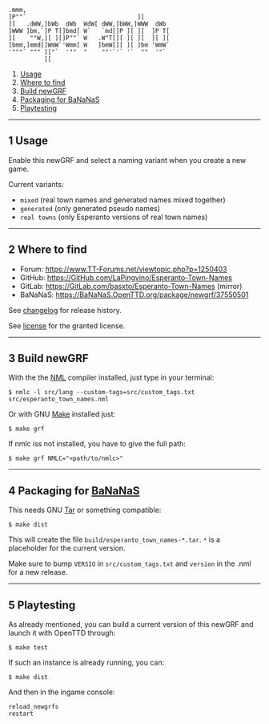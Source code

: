     .mmm,
    ]P""`                               ][
    ][   .dWW,]bWb  dWb  WdW[ dWW,]bWW,]WWW  dWb
    ]WWW ]bm,`]P T[]bmd[ W`   `md[]P ][ ][  ]P T[
    ][    ""W,][ ][]P""` W   .W"T[][ ][ ][  ][ ][
    ]bmm,]mmd[]WmW`'Wmm[ W   ]bmW[][ ][ ]bm 'WmW`
    '"""` """ ]["`  '""  "    ""'`'` '`  ""  '"`
              ][

1. [Usage][]
2. [Where to find][]
3. [Build newGRF][]
4. [Packaging for BaNaNaS][]
5. [Playtesting][]


-------
1 Usage
-------

Enable this newGRF and select a naming variant when you create a new game.

Current variants:
- `mixed` (real town names and generated names mixed together)
- `generated` (only generated pseudo names)
- `real towns` (only Esperanto versions of real town names)


---------------
2 Where to find
---------------

- Forum:   https://www.TT-Forums.net/viewtopic.php?p=1250403
- GitHub:  https://GitHub.com/LaPingvino/Esperanto-Town-Names
- GitLab:  https://GitLab.com/basxto/Esperanto-Town-Names (mirror)
- BaNaNaS: https://BaNaNaS.OpenTTD.org/package/newgrf/37550501

See [changelog][] for release history.

See [license][] for the granted license.


--------------
3 Build newGRF
--------------

With the the [NML][] compiler installed, just type in your terminal:

    $ nmlc -l src/lang --custom-tags=src/custom_tags.txt src/esperanto_town_names.nml

Or with GNU [Make][] installed just:

    $ make grf

If nmlc iss not installed, you have to give the full path:

    $ make grf NMLC="<path/to/nmlc>"


---------------------------
4 Packaging for [BaNaNaS][]
---------------------------

This needs GNU [Tar][] or something compatible:

    $ make dist

This will create the file `build/esperanto_town_names-*.tar`.
`*` is a placeholder for the current version.

Make sure to bump `VERSIO` in `src/custom_tags.txt`
and `version` in the .nml for a new release.


---------------------------
5 Playtesting
---------------------------

As already mentioned, you can build a current version of this newGRF
and launch it with OpenTTD through:

    $ make test

If such an instance is already running, you can:

    $ make dist

And then in the ingame console:

    reload_newgrfs
    restart

[changelog]:             CHANGELOG.md
[license]:               LICENSE.md
[NML]:                   https://github.com/OpenTTD/NML
[Make]:                  https://www.GNU.org/software/Make/
[BaNaNaS]:               https://BaNaNaS.OpenTTD.org/
[Tar]:                   https://www.GNU.org/software/Tar/

[Usage]:                 #1-usage
[Where to find]:         #2-where-to-find
[Build newGRF]:          #3-build-newgrf
[Packaging for BaNaNaS]: #4-packaging-for-bananas
[Playtesting]:           #5-playtesting